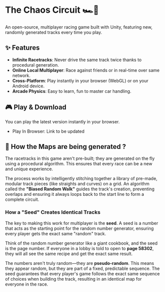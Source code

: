 # The Chaos Circuit 🏎️💨

An open-source, multiplayer racing game built with Unity, featuring new, randomly generated tracks every time you play.

## ✨ Features

- **Infinite Racetracks**: Never drive the same track twice thanks to procedural generation.
- **Online Local Multiplayer**: Race against friends or in real-time over same network.
- **Cross-Platform**: Play instantly in your browser (WebGL) or on your Android device.
- **Arcade Physics**: Easy to learn, fun to master car handling.

## 🎮 Play & Download

You can play the latest version instantly in your browser.

- Play In Browser: Link to be updated

## 🤔 How the Maps are being generated ?

The racetracks in this game aren't pre-built; they are generated on the fly using a procedural algorithm. This ensures that every race can be a new and unique experience.

The process works by intelligently stitching together a library of pre-made, modular track pieces (like straights and curves) on a grid. An algorithm called the **"Biased Random Walk"** guides the track's creation, preventing overlaps and ensuring it always loops back to the start line to form a complete circuit.

### How a "Seed" Creates Identical Tracks

The key to making this work for multiplayer is the **seed**. A seed is a number that acts as the starting point for the random number generator, ensuring every player gets the exact same "random" track.

Think of the random number generator like a giant cookbook, and the seed is the page number. If everyone in a lobby is told to open to **page 58302**, they will all see the same recipe and get the exact same result.

The numbers aren't truly random—they are **pseudo-random**. This means they appear random, but they are part of a fixed, predictable sequence. The seed guarantees that every player's game follows the exact same sequence of choices when building the track, resulting in an identical map for everyone in the race.

